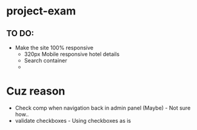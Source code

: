 # project-exam

## TO DO:

- Make the site 100% responsive
  - 320px Mobile responsive hotel details
  - Search container
  -

# Cuz reason

- Check comp when navigation back in admin panel (Maybe) - Not sure how..
- validate checkboxes - Using checkboxes as is
